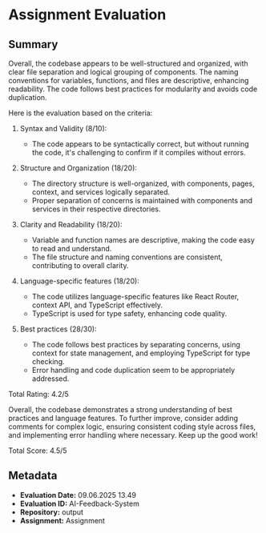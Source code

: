 # Assignment Evaluation

## Summary

Overall, the codebase appears to be well-structured and organized, with clear file separation and logical grouping of components. The naming conventions for variables, functions, and files are descriptive, enhancing readability. The code follows best practices for modularity and avoids code duplication.

Here is the evaluation based on the criteria:

1. Syntax and Validity (8/10):
   - The code appears to be syntactically correct, but without running the code, it's challenging to confirm if it compiles without errors.

2. Structure and Organization (18/20):
   - The directory structure is well-organized, with components, pages, context, and services logically separated.
   - Proper separation of concerns is maintained with components and services in their respective directories.

3. Clarity and Readability (18/20):
   - Variable and function names are descriptive, making the code easy to read and understand.
   - The file structure and naming conventions are consistent, contributing to overall clarity.

4. Language-specific features (18/20):
   - The code utilizes language-specific features like React Router, context API, and TypeScript effectively.
   - TypeScript is used for type safety, enhancing code quality.

5. Best practices (28/30):
   - The code follows best practices by separating concerns, using context for state management, and employing TypeScript for type checking.
   - Error handling and code duplication seem to be appropriately addressed.

Total Rating: 4.2/5

Overall, the codebase demonstrates a strong understanding of best practices and language features. To further improve, consider adding comments for complex logic, ensuring consistent coding style across files, and implementing error handling where necessary. Keep up the good work!

Total Score: 4.5/5

## Metadata
- **Evaluation Date:** 09.06.2025 13.49
- **Evaluation ID:** AI-Feedback-System
- **Repository:** output
- **Assignment:** Assignment
